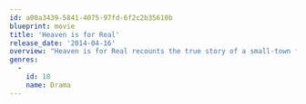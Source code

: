 ```yaml
---
id: a00a3439-5841-4075-97fd-6f2c2b35610b
blueprint: movie
title: 'Heaven is for Real'
release_date: '2014-04-16'
overview: "Heaven is for Real recounts the true story of a small-town father who must find the courage and conviction to share his son's extraordinary, life-changing experience with the world. Four-year-old Colton shares the details of his amazing journey with childlike innocence and speaks matter-of-factly about things that happened before his birth... things he couldn't possibly know."
genres:
  -
    id: 18
    name: Drama
---
```

